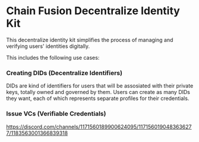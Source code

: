 # Chain Fusion Decentralize Identity Kit

This decentralize identity kit simplifies the process of managing and verifying users' identities digitally.

This includes the following use cases:

### Creating DIDs (Decentralize Identifiers)
DIDs are kind of identifiers for users that will be assosiated with their private keys, totally owned and governed by them. Users can create as many DIDs they want, each of which represents separate profiles for their credentials.

### Issue VCs (Verifiable Credentials)


https://discord.com/channels/1171560189900624095/1171560190483636277/1183563001366839318